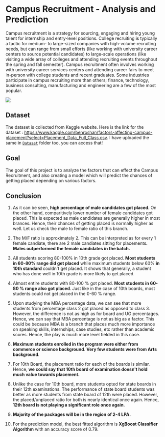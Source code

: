 # Campus Recruitment - Analysis and Prediction
Campus recruitment is a strategy for sourcing, engaging and hiring young talent for internship and entry-level positions. College recruiting is typically a tactic for medium- to large-sized companies with high-volume recruiting needs, but can range from small efforts (like working with university career centers to source potential candidates) to large-scale operations (like visiting a wide array of colleges and attending recruiting events throughout the spring and fall semester). Campus recruitment often involves working with university career services centers and attending career fairs to meet in-person with college students and recent graduates. Some industries participate in campus recruiting more than others; finance, technology, business consulting, manufacturing and engineering are a few of the most popular.

![](https://github.com/abhisheks008/ML-ProjectKart/blob/patch-29/Campus%20Recruitment%20-%20Analysis%20and%20Prediction/Images/camp13.jpg)

## Dataset
The dataset is collected from Kaggle website. Here is the link for the dataset : https://www.kaggle.com/benroshan/factors-affecting-campus-placement?select=Placement_Data_Full_Class.csv. I have uploaded the same in [`Dataset`](https://github.com/abhisheks008/ML-ProjectKart/tree/patch-29/Campus%20Recruitment%20-%20Analysis%20and%20Prediction/Dataset) folder too, you can access that!

## Goal
The goal of this project is to analyze the factors that can effect the Campus Recruitment, and also creating a model which will predict the chances of getting placed depending on various factors.


## Conclusion
1. As it can be seen, **high percentage of male candidates got placed**. On the other hand, comparitively lower number of female candidates got placed. This is expected as male candidates are generally higher in most brances. Hence, their chances of getting placed is normally higher as well. Let us check the male to female ratio of this branch.

2. The M/F ratio is approximately 2. This can be interpreted as for every 1 female candiate, there are 2 male candiates sitting for placements. **Males outperformed the female candidates in the batch.**

3. All students scoring 80-100% in 10th grade got placed. **Most students in 60-80% range did get placed** while maximum students below 60% **in 10th standard** couldn't get placed. It shows that generally, a student who has done well in 10th grade is more likely to get placed.

4. Almost entire students with 80-100 % got placed. **Most students in 60-80 % range also got placed**. Just like in the case of 10th boards, most students could not get placed in the 0-60 % range.

5. Upon studying the MBA percentage data, we can see that more students from percentage class 2 got placed as opposed to class 3. However, the difference is not as high as for board and UG percentages. Hence, we can say that MBA percentage is not as big as a factor. This could be because MBA is a branch that places much more importance on speaking skills, internships, case studies, etc rather than academic scores. Hence, the play is much more level fielded in this case.

6. **Maximum students enrolled in the program were either from commerce or science background. Very few students were from Arts background.**

7. For 10th Board, the placement ratio for each of the boards is similar. Hence, **we could say that 10th board of examination doesn't hold much value towards placement.**

8. Unlike the case for 10th board, more students opted for state boards in their 12th examinations. The performance of state board students was better as more students from state board of 12th were placed. However, the placed/unplaced ratio for both is nearly identical once again. Hence, **12th board is not playing a significant role once again.**

9. **Majority of the packages will be in the region of 2-4 LPA.**

10. For the prediction model, the best fitted algorithm is **XgBoost Classifier Algorithm** with an accuracy score of 0.79.

